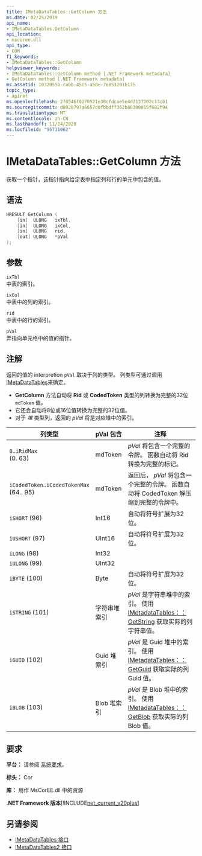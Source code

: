 ```yaml
---
title: IMetaDataTables::GetColumn 方法
ms.date: 02/25/2019
api_name:
- IMetaDataTables.GetColumn
api_location:
- mscoree.dll
api_type:
- COM
f1_keywords:
- IMetaDataTables::GetColumn
helpviewer_keywords:
- IMetaDataTables::GetColumn method [.NET Framework metadata]
- GetColumn method [.NET Framework metadata]
ms.assetid: 1032055b-cabb-45c5-a50e-7e853201b175
topic_type:
- apiref
ms.openlocfilehash: 270546f0270521e38cfdcae5e4d2137202c13cb1
ms.sourcegitcommit: d8020797a6657d0fbbdff362b80300815f682f94
ms.translationtype: MT
ms.contentlocale: zh-CN
ms.lasthandoff: 11/24/2020
ms.locfileid: "95711062"
---
```

# <a name="imetadatatablesgetcolumn-method"></a>IMetaDataTables::GetColumn 方法

获取一个指针，该指针指向给定表中指定列和行的单元中包含的值。  
  
## <a name="syntax"></a>语法  
  
```cpp  
HRESULT GetColumn (
    [in]  ULONG   ixTbl,  
    [in]  ULONG   ixCol,  
    [in]  ULONG   rid,  
    [out] ULONG   *pVal  
);  
```  
  
## <a name="parameters"></a>参数

 `ixTbl`  
 中表的索引。  
  
 `ixCol`  
 中表中的列的索引。  
  
 `rid`  
 中表中的行的索引。  
  
 `pVal`  
 弄指向单元格中的值的指针。  

## <a name="remarks"></a>注解

返回的值的 interpretion `pVal` 取决于列的类型。 列类型可通过调用 [IMetaDataTables](imetadatatables-getcolumninfo-method.md)来确定。

- **GetColumn** 方法自动将 **Rid** 或 **CodedToken** 类型的列转换为完整的32位 `mdToken` 值。
- 它还会自动将8位或16位值转换为完整的32位值。
- 对于 *堆* 类型列，返回的 *pVal* 将是对应堆中的索引。

| 列类型              | pVal 包含 | 注释                          |
|--------------------------|---------------|-----------------------------------|
| `0`..`iRidMax`<br> (0. 63)   | mdToken     | *pVal* 将包含一个完整的令牌。 函数自动将 Rid 转换为完整的标记。 |
| `iCodedToken`..`iCodedTokenMax`<br> (64.. 95)  | mdToken | 返回后， *pVal* 将包含一个完整的令牌。 函数自动将 CodedToken 解压缩到完整的令牌中。 |
| `iSHORT` (96)             | Int16         | 自动将符号扩展为32位。  |
| `iUSHORT` (97)            | UInt16        | 自动将符号扩展为32位。  |
| `iLONG` (98)              | Int32         |                                        |
| `iULONG` (99)             | UInt32        |                                        |
| `iBYTE` (100)             | Byte          | 自动将符号扩展为32位。  |
| `iSTRING` (101)           | 字符串堆索引 | *pVal* 是字符串堆中的索引。 使用 [IMetadataTables：： GetString](imetadatatables-getstring-method.md) 获取实际的列字符串值。 |
| `iGUID` (102)             | Guid 堆索引 | *pVal* 是 Guid 堆中的索引。 使用 [IMetadataTables：： GetGuid](imetadatatables-getguid-method.md) 获取实际的列 Guid 值。 |
| `iBLOB` (103)             | Blob 堆索引 | *pVal* 是 Blob 堆中的索引。 使用 [IMetadataTables：： GetBlob](imetadatatables-getblob-method.md) 获取实际的列 Blob 值。 |
  
## <a name="requirements"></a>要求  

 **平台：** 请参阅 [系统要求](../../get-started/system-requirements.md)。  
  
 **标头：** Cor  
  
 **库：** 用作 MsCorEE.dll 中的资源  
  
 **.NET Framework 版本**[!INCLUDE[net_current_v20plus](../../../../includes/net-current-v20plus-md.md)]  
  
## <a name="see-also"></a>另请参阅

- [IMetaDataTables 接口](imetadatatables-interface.md)
- [IMetaDataTables2 接口](imetadatatables2-interface.md)
